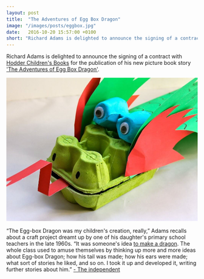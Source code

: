```yaml
---
layout: post
title:  "The Adventures of Egg Box Dragon"
image: "/images/posts/eggbox.jpg"
date:   2016-10-20 15:57:00 +0100
short: "Richard Adams is delighted to announce the signing of a contract with [Hodder Children's Books](https://www.hachettechildrens.co.uk/homepage_hodderchildrens.page) for the publication of his new picture book story ['The Adventures of Egg Box Dragon'](https://www.hachettechildrens.co.uk/books/detail.page?isbn=9781444938401)."
---
```

Richard Adams is delighted to announce the signing of a contract with [Hodder Children's Books](https://www.hachettechildrens.co.uk/homepage_hodderchildrens.page) for the publication of his new picture book story ['The Adventures of Egg Box Dragon'](https://www.hachettechildrens.co.uk/books/detail.page?isbn=9781444938401).

[![An eggbox dragon](/images/posts/eggbox.jpg)](https://www.youtube.com/watch?v=1fRVW0Bynkw)

“The Egg-box Dragon was my children's creation, really,” Adams recalls about a craft project dreamt up by one of his daughter's primary school teachers in the late 1960s. “It was someone's idea [to make a dragon](https://www.youtube.com/watch?v=1fRVW0Bynkw). The whole class used to amuse themselves by thinking up more and more ideas about Egg-box Dragon; how his tail was made; how his ears were made; what sort of stories he liked, and so on. I took it up and developed it, writing further stories about him.” [- The independent](http://www.independent.co.uk/arts-entertainment/books/news/watership-down-author-richard-adams-plans-to-release-his-first-picture-book-for-five-year-olds-a6941761.html)
